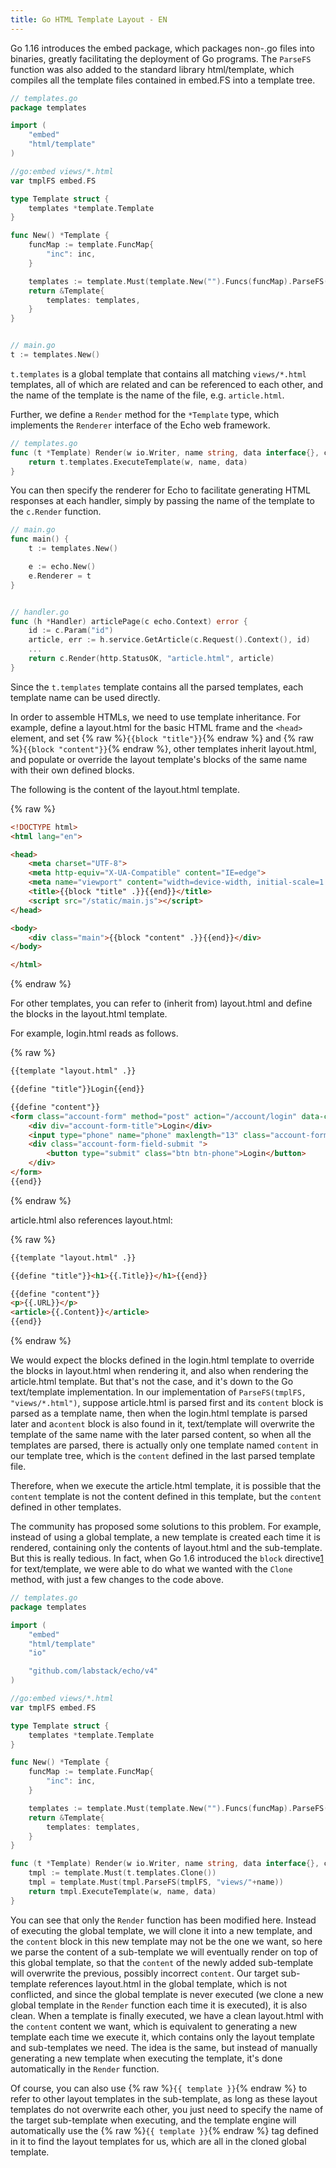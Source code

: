 ```yaml
---
title: Go HTML Template Layout - EN
---
```


Go 1.16 introduces the embed package, which packages non-.go files into binaries, greatly facilitating the deployment of Go programs. The `ParseFS` function was also added to the standard library html/template, which compiles all the template files contained in embed.FS into a template tree.

```go
// templates.go
package templates

import (
	"embed"
	"html/template"
)

//go:embed views/*.html
var tmplFS embed.FS

type Template struct {
	templates *template.Template
}

func New() *Template {
	funcMap := template.FuncMap{
		"inc": inc,
	}

	templates := template.Must(template.New("").Funcs(funcMap).ParseFS(tmplFS, "views/*.html"))
	return &Template{
		templates: templates,
	}
}


// main.go
t := templates.New()
```

`t.templates` is a global template that contains all matching `views/*.html` templates, all of which are related and can be referenced to each other, and the name of the template is the name of the file, e.g. `article.html`.

Further, we define a `Render` method for the `*Template` type, which implements the `Renderer` interface of the Echo web framework.

```go
// templates.go
func (t *Template) Render(w io.Writer, name string, data interface{}, c echo.Context) error {
	return t.templates.ExecuteTemplate(w, name, data)
}
```

You can then specify the renderer for Echo to facilitate generating HTML responses at each handler, simply by passing the name of the template to the `c.Render` function.

```go
// main.go
func main() {
	t := templates.New()

	e := echo.New()
	e.Renderer = t
}


// handler.go
func (h *Handler) articlePage(c echo.Context) error {
	id := c.Param("id")
	article, err := h.service.GetArticle(c.Request().Context(), id)
	...
	return c.Render(http.StatusOK, "article.html", article)
}
```

Since the `t.templates` template contains all the parsed templates, each template name can be used directly.

In order to assemble HTMLs, we need to use template inheritance. For example, define a layout.html for the basic HTML frame and the `<head>` element, and set {% raw %}`{{block "title"}}`{% endraw %} and {% raw %}`{{block "content"}}`{% endraw %}, other templates inherit layout.html, and populate or override the layout template's blocks of the same name with their own defined blocks.

The following is the content of the layout.html template.

{% raw %}
```html
<!DOCTYPE html>
<html lang="en">

<head>
	<meta charset="UTF-8">
	<meta http-equiv="X-UA-Compatible" content="IE=edge">
	<meta name="viewport" content="width=device-width, initial-scale=1.0">
	<title>{{block "title" .}}{{end}}</title>
	<script src="/static/main.js"></script>
</head>

<body>
	<div class="main">{{block "content" .}}{{end}}</div>
</body>

</html>
```
{% endraw %}

For other templates, you can refer to (inherit from) layout.html and define the blocks in the layout.html template.

For example, login.html reads as follows.

{% raw %}
```html
{{template "layout.html" .}}

{{define "title"}}Login{{end}}

{{define "content"}}
<form class="account-form" method="post" action="/account/login" data-controller="login">
	<div div="account-form-title">Login</div>
	<input type="phone" name="phone" maxlength="13" class="account-form-input" placeholder="Phone" tabindex="1">
	<div class="account-form-field-submit ">
		<button type="submit" class="btn btn-phone">Login</button>
	</div>
</form>
{{end}}
```
{% endraw %}

article.html also references layout.html:

{% raw %}
```html
{{template "layout.html" .}}

{{define "title"}}<h1>{{.Title}}</h1>{{end}}

{{define "content"}}
<p>{{.URL}}</p>
<article>{{.Content}}</article>
{{end}}
```
{% endraw %}

We would expect the blocks defined in the login.html template to override the blocks in layout.html when rendering it, and also when rendering the article.html template. But that's not the case, and it's down to the Go text/template implementation. In our implementation of `ParseFS(tmplFS, "views/*.html")`, suppose article.html is parsed first and its `content` block is parsed as a template name, then when the login.html template is parsed later and a`content` block is also found in it, text/template will overwrite the template of the same name with the later parsed content, so when all the templates are parsed, there is actually only one template named `content` in our template tree, which is the `content` defined in the last parsed template file.

Therefore, when we execute the article.html template, it is possible that the `content` template is not the content defined in this template, but the `content` defined in other templates.

The community has proposed some solutions to this problem. For example, instead of using a global template, a new template is created each time it is rendered, containing only the contents of layout.html and the sub-template. But this is really tedious. In fact, when Go 1.6 introduced the `block` directive[1] for text/template, we were able to do what we wanted with the `Clone` method, with just a few changes to the code above.

```go
// templates.go
package templates

import (
	"embed"
	"html/template"
	"io"

	"github.com/labstack/echo/v4"
)

//go:embed views/*.html
var tmplFS embed.FS

type Template struct {
	templates *template.Template
}

func New() *Template {
	funcMap := template.FuncMap{
		"inc": inc,
	}

	templates := template.Must(template.New("").Funcs(funcMap).ParseFS(tmplFS, "views/*.html"))
	return &Template{
		templates: templates,
	}
}

func (t *Template) Render(w io.Writer, name string, data interface{}, c echo.Context) error {
	tmpl := template.Must(t.templates.Clone())
	tmpl = template.Must(tmpl.ParseFS(tmplFS, "views/"+name))
	return tmpl.ExecuteTemplate(w, name, data)
}
```

You can see that only the `Render` function has been modified here. Instead of executing the global template, we will clone it into a new template, and the `content` block in this new template may not be the one we want, so here we parse the content of a sub-template we will eventually render on top of this global template, so that the `content` of the newly added sub-template will overwrite the previous, possibly incorrect `content`. Our target sub-template references layout.html in the global template, which is not conflicted, and since the global template is never executed (we clone a new global template in the `Render` function each time it is executed), it is also clean. When a template is finally executed, we have a clean layout.html with the `content` content we want, which is equivalent to generating a new template each time we execute it, which contains only the layout template and sub-templates we need. The idea is the same, but instead of manually generating a new template when executing the template, it's done automatically in the `Render` function.

Of course, you can also use {% raw %}`{{ template }}`{% endraw %} to refer to other layout templates in the sub-template, as long as these layout templates do not overwrite each other, you just need to specify the name of the target sub-template when executing, and the template engine will automatically use the {% raw %}`{{ template }}`{% endraw %} tag defined in it to find the layout templates for us, which are all in the cloned global template.

[1]: https://github.com/golang/go/commit/12dfc3bee482f16263ce4673a0cce399127e2a0d